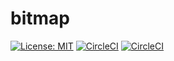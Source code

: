 # bitmap

[![License: MIT](https://img.shields.io/badge/License-MIT-yellow.svg)](https://opensource.org/licenses/MIT) 
[![CircleCI](https://circleci.com/gh/c64lib/bitmap/tree/main.svg?style=shield)](https://circleci.com/gh/c64lib/bitmap/tree/main)
[![CircleCI](https://circleci.com/gh/c64lib/bitmap/tree/develop.svg?style=shield)](https://circleci.com/gh/c64lib/bitmap/tree/develop)
